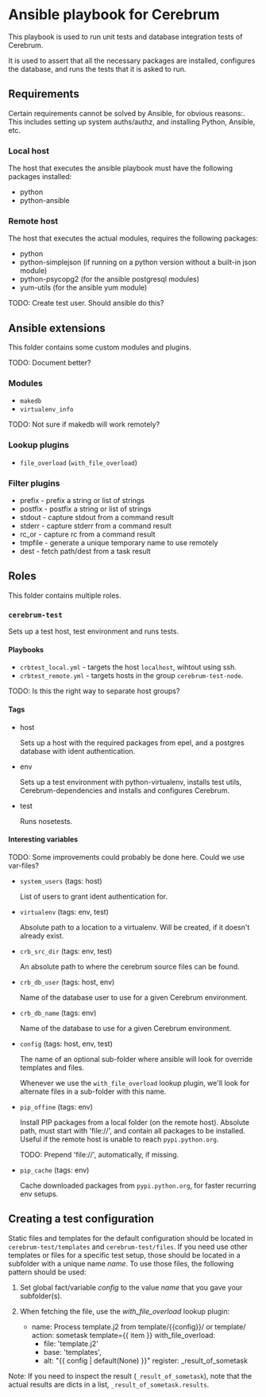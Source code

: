 # Ansible playbook for Cerebrum

This playbook is used to run unit tests and database integration tests of
Cerebrum.

It is used to assert that all the necessary packages are installed, configures
the database, and runs the tests that it is asked to run.

## Requirements

Certain requirements cannot be solved by Ansible, for obvious reasons:. This
includes setting up system auths/authz, and installing Python, Ansible, etc.

### Local host

The host that executes the ansible playbook must have the following packages
installed:

- python
- python-ansible

### Remote host

The host that executes the actual modules, requires the following packages:

- python
- python-simplejson (if running on a python version without a built-in json
  module)
- python-psycopg2 (for the ansible postgresql modules)
- yum-utils (for the ansible yum module)

TODO: Create test user. Should ansible do this?

## Ansible extensions

This folder contains some custom modules and plugins.

TODO: Document better?

### Modules

 - `makedb`
 - `virtualenv_info`

TODO: Not sure if makedb will work remotely?

### Lookup plugins

 - `file_overload` (`with_file_overload`)

### Filter plugins

 - prefix - prefix a string or list of strings
 - postfix - postfix a string or list of strings
 - stdout - capture stdout from a command result
 - stderr - capture stderr from a command result
 - rc_or  - capture rc from a command result
 - tmpfile - generate a unique temporary name to use remotely
 - dest    - fetch path/dest from a task result


## Roles

This folder contains multiple roles.

### `cerebrum-test`

Sets up a test host, test environment and runs tests.

#### Playbooks

- `crbtest_local.yml` - targets the host `localhost`, wihtout using ssh.
- `crbtest_remote.yml` - targets hosts in the group `cerebrum-test-node`.

TODO: Is this the right way to separate host groups?

#### Tags

- host

  Sets up a host with the required packages from epel, and a postgres database
  with ident authentication.

- env
  
  Sets up a test environment with python-virtualenv, installs
  test utils, Cerebrum-dependencies and installs and configures Cerebrum.

- test

  Runs nosetests.

#### Interesting variables

TODO: Some improvements could probably be done here.
      Could we use var-files?

- `system_users` (tags: host)

  List of users to grant ident authentication for.

- `virtualenv` (tags: env, test)

   Absolute path to a location to a virtualenv. Will be created, if it doesn't
   already exist.

- `crb_src_dir` (tags: env, test)

  An absolute path to where the cerebrum source files can be found.

- `crb_db_user` (tags: host, env)

  Name of the database user to use for a given Cerebrum environment.

- `crb_db_name` (tags: env)

  Name of the database to use for a given Cerebrum environment.

- `config` (tags: host, env, test)

  The name of an optional sub-folder where ansible will look for override
  templates and files.

  Whenever we use the `with_file_overload` lookup plugin, we'll look for
  alternate files in a sub-folder with this name.

- `pip_offine` (tags: env)

  Install PIP packages from a local folder (on the remote host). Absolute path,
  must start with 'file://', and contain all packages to be installed. Useful if
  the remote host is unable to reach `pypi.python.org`.

  TODO: Prepend 'file://', automatically, if missing.

- `pip_cache` (tags: env)

  Cache downloaded packages from `pypi.python.org`, for faster recurring env
  setups.


## Creating a test configuration

Static files and templates for the default configuration should be located in
`cerebrum-test/templates` and `cerebrum-test/files`. If you need use other
templates or files for a specific test setup, those should be located in a
subfolder with a unique name *name*. To use those files, the following pattern
should be used:

1. Set global fact/variable *config* to the value *name* that you gave your
   subfolder(s).
2. When fetching the file, use the *with_file_overload* lookup plugin:

    - name: Process template.j2 from template/{{config}}/ or template/
      action: sometask template={{ item }}
      with_file_overload:
        - file: 'template.j2'
        - base: 'templates',
        - alt: "{{ config | default(None) }}"
      register: _result_of_sometask

Note: If you need to inspect the result (`_result_of_sometask`), note that
the actual results are dicts in a list, `_result_of_sometask.results`.
